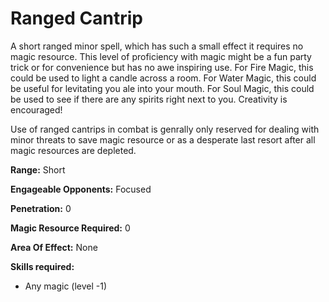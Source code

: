 # Ranged Cantrip

A short ranged minor spell, which has such a small effect it requires no magic resource. This level of proficiency with magic might be a fun party trick or for convenience but has no awe inspiring use. For Fire Magic, this could be used to light a candle across a room. For Water Magic, this could be useful for levitating you ale into your mouth. For Soul Magic, this could be used to see if there are any spirits right next to you. Creativity is encouraged!

Use of ranged cantrips in combat is genrally only reserved for dealing with minor threats to save magic resource or as a desperate last resort after all magic resources are depleted.

**Range:** Short

**Engageable Opponents:**  Focused

**Penetration:** 0

**Magic Resource Required:** 0

**Area Of Effect:** None

**Skills required:**

- Any magic (level -1)
